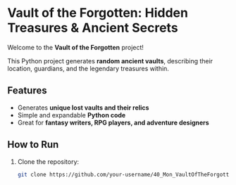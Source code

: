 # Vault of the Forgotten: Hidden Treasures & Ancient Secrets

Welcome to the **Vault of the Forgotten** project!

This Python project generates **random ancient vaults**, describing their location, guardians, and the legendary treasures within.

## Features
- Generates **unique lost vaults and their relics**
- Simple and expandable **Python code**
- Great for **fantasy writers, RPG players, and adventure designers**

## How to Run

1. Clone the repository:
   ```bash
   git clone https://github.com/your-username/40_Mon_VaultOfTheForgotten.git
